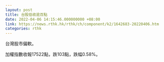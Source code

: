 ```yaml
---
layout: post
title: 台股低收逾百點
date: 2022-04-06 14:15:46.000000000 +08:00
link: https://news.rthk.hk/rthk/ch/component/k2/1642683-20220406.htm
categories: rthk
---
```


台灣股市偏軟。

加權指數收報17522點，跌103點，跌幅0.58%。
